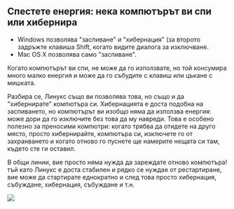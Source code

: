 

<div id="corps">

<h2>Спестете енергия: нека компютърът ви спи или хибернира</h2>

<ul>
<li>Windows позволява "заспиване" и "хибернация" (за второто задръжте клавиша Shift, когато видите диалога за изключване.</li>
<li>Mac OS X позволява само "заспиване".</li>
</ul>

Когато компютърът ви спи, не може да го използвате, но той консумира много малко енергия и може да го събудите с клавиш или цъкане с мишката.

Разбира се, Линукс също ви позволява това, но също и да "хибернирате" компютъра си. Хибернацията е доста подобна на заспиването, но компютърът ви изобщо няма да използва енергия: може дори да го изключите без това да му навреди. Това е особено полезно за преносими компютри: когато трябва да отидете на друго място, просто хибернирайте, компютъра си, изключете го от захранването и когато отново го пуснете ще намерите нещата си там, където сте ги оставил.

В общи линии, вие просто няма нужда да зареждате отново компютъра! тъй като Линукс е доста стабилен и рядко се нуждае от рестартиране, вие може да стартирате еднократно и след това просто хибернация, събуждане, хибернация, събуждане и т.н.

<img src="Images/suspend_hibernate_thumb.png" />

</div>


